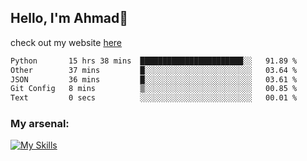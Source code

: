 
## Hello, I'm Ahmad👋

check out my website [here](https://ahmadalwi.com/)

<!--START_SECTION:waka-->

```txt
Python       15 hrs 38 mins  ███████████████████████░░   91.89 %
Other        37 mins         █░░░░░░░░░░░░░░░░░░░░░░░░   03.64 %
JSON         36 mins         █░░░░░░░░░░░░░░░░░░░░░░░░   03.61 %
Git Config   8 mins          ▒░░░░░░░░░░░░░░░░░░░░░░░░   00.85 %
Text         0 secs          ░░░░░░░░░░░░░░░░░░░░░░░░░   00.01 %
```

<!--END_SECTION:waka-->

### My arsenal:

[![My Skills](https://skillicons.dev/icons?i=js,ts,py,go,react,nextjs,svelte,nodejs,django,tailwind,html,css,sass,firebase,mongodb,postgres,mysql,redis,git,github,docker,vscode,figma,godot)](https://skillicons.dev)
